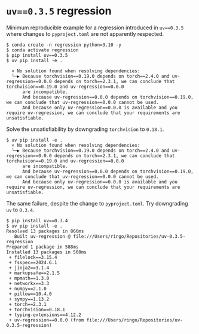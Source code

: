 # `uv==0.3.5` regression

Minimum reproducible example for a regression introduced in `uv==0.3.5` where changes to `pyproject.toml` are not apparently respected.

```console
$ conda create -n regression python=3.10 -y
$ conda activate regression
$ pip install uv==0.3.5
$ uv pip install -e .
 
  × No solution found when resolving dependencies:
  ╰─▶ Because torchvision==0.19.0 depends on torch==2.4.0 and uv-regression==0.0.0 depends on torch==2.3.1, we can conclude that torchvision==0.19.0 and uv-regression==0.0.0
      are incompatible.
      And because uv-regression==0.0.0 depends on torchvision==0.19.0, we can conclude that uv-regression==0.0.0 cannot be used.
      And because only uv-regression==0.0.0 is available and you require uv-regression, we can conclude that your requirements are unsatisfiable.
```

Solve the unsatisfiability by downgrading `torchvision` to `0.18.1`.

```console
$ uv pip install -e .
  × No solution found when resolving dependencies:
  ╰─▶ Because torchvision==0.19.0 depends on torch==2.4.0 and uv-regression==0.0.0 depends on torch==2.3.1, we can conclude that torchvision==0.19.0 and uv-regression==0.0.0
      are incompatible.
      And because uv-regression==0.0.0 depends on torchvision==0.19.0, we can conclude that uv-regression==0.0.0 cannot be used.
      And because only uv-regression==0.0.0 is available and you require uv-regression, we can conclude that your requirements are unsatisfiable.
```

The same failure, despite the change to `pyproject.toml`. Try downgrading `uv` to `0.3.4`.

```console
$ pip install uv==0.3.4
$ uv pip install -e .
Resolved 13 packages in 866ms
   Built uv-regression @ file:///Users/ringo/Repositories/uv-0.3.5-regression
Prepared 1 package in 588ms
Installed 13 packages in 508ms
 + filelock==3.15.4
 + fsspec==2024.6.1
 + jinja2==3.1.4
 + markupsafe==2.1.5
 + mpmath==1.3.0
 + networkx==3.3
 + numpy==2.1.0
 + pillow==10.4.0
 + sympy==1.13.2
 + torch==2.3.1
 + torchvision==0.18.1
 + typing-extensions==4.12.2
 + uv-regression==0.0.0 (from file:///Users/ringo/Repositories/uv-0.3.5-regression)
```
